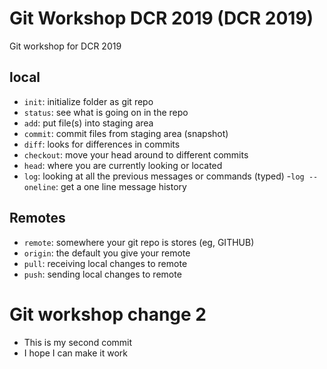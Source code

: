 
# Git Workshop DCR 2019 (DCR 2019)

Git workshop for DCR 2019

## local

- `init`: initialize folder as git repo
- `status`: see what is going on in the repo
- `add`: put file(s) into staging area
- `commit`: commit files from staging area (snapshot)
- `diff`: looks for differences in commits
- `checkout`: move your head around to different commits
- `head`: where you are currently looking or located
- `log`: looking at all the previous messages or commands (typed)
	-`log --oneline`: get a one line message history
	
## Remotes

- `remote`: somewhere your git repo is stores (eg, GITHUB)
 - `origin`: the default you give your remote
- `pull`: receiving local changes to remote
- `push`: sending local changes to remote

# Git workshop change 2

- This is my second commit
- I hope I can make it work
